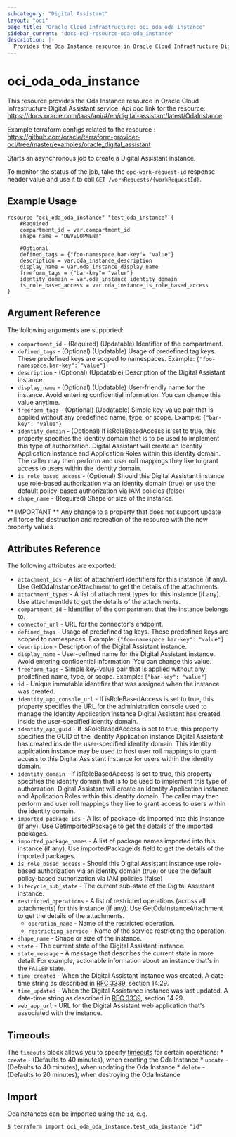 ```yaml
---
subcategory: "Digital Assistant"
layout: "oci"
page_title: "Oracle Cloud Infrastructure: oci_oda_oda_instance"
sidebar_current: "docs-oci-resource-oda-oda_instance"
description: |-
  Provides the Oda Instance resource in Oracle Cloud Infrastructure Digital Assistant service
---
```


# oci_oda_oda_instance
This resource provides the Oda Instance resource in Oracle Cloud Infrastructure Digital Assistant service.
Api doc link for the resource: https://docs.oracle.com/iaas/api/#/en/digital-assistant/latest/OdaInstance

Example terraform configs related to the resource : https://github.com/oracle/terraform-provider-oci/tree/master/examples/oracle_digital_assistant

Starts an asynchronous job to create a Digital Assistant instance.

To monitor the status of the job, take the `opc-work-request-id` response
header value and use it to call `GET /workRequests/{workRequestId}`.


## Example Usage

```hcl
resource "oci_oda_oda_instance" "test_oda_instance" {
	#Required
	compartment_id = var.compartment_id
	shape_name = "DEVELOPMENT"

	#Optional
	defined_tags = {"foo-namespace.bar-key"= "value"}
	description = var.oda_instance_description
	display_name = var.oda_instance_display_name
	freeform_tags = {"bar-key"= "value"}
	identity_domain = var.oda_instance_identity_domain
	is_role_based_access = var.oda_instance_is_role_based_access
}
```

## Argument Reference

The following arguments are supported:

* `compartment_id` - (Required) (Updatable) Identifier of the compartment.
* `defined_tags` - (Optional) (Updatable) Usage of predefined tag keys. These predefined keys are scoped to namespaces. Example: `{"foo-namespace.bar-key": "value"}` 
* `description` - (Optional) (Updatable) Description of the Digital Assistant instance.
* `display_name` - (Optional) (Updatable) User-friendly name for the instance. Avoid entering confidential information. You can change this value anytime.
* `freeform_tags` - (Optional) (Updatable) Simple key-value pair that is applied without any predefined name, type, or scope. Example: `{"bar-key": "value"}` 
* `identity_domain` - (Optional) If isRoleBasedAccess is set to true, this property specifies the identity domain that is to be used to implement this type of authorzation. Digital Assistant will create an Identity Application instance and Application Roles within this identity domain. The caller may then perform and user roll mappings they like to grant access to users within the identity domain.
* `is_role_based_access` - (Optional) Should this Digital Assistant instance use role-based authorization via an identity domain (true) or use the default policy-based authorization via IAM policies (false)
* `shape_name` - (Required) Shape or size of the instance.


** IMPORTANT **
Any change to a property that does not support update will force the destruction and recreation of the resource with the new property values

## Attributes Reference

The following attributes are exported:

* `attachment_ids` - A list of attachment identifiers for this instance (if any). Use GetOdaInstanceAttachment to get the details of the attachments.
* `attachment_types` - A list of attachment types for this instance (if any). Use attachmentIds to get the details of the attachments.
* `compartment_id` - Identifier of the compartment that the instance belongs to.
* `connector_url` - URL for the connector's endpoint.
* `defined_tags` - Usage of predefined tag keys. These predefined keys are scoped to namespaces. Example: `{"foo-namespace.bar-key": "value"}` 
* `description` - Description of the Digital Assistant instance.
* `display_name` - User-defined name for the Digital Assistant instance. Avoid entering confidential information. You can change this value. 
* `freeform_tags` - Simple key-value pair that is applied without any predefined name, type, or scope. Example: `{"bar-key": "value"}` 
* `id` - Unique immutable identifier that was assigned when the instance was created.
* `identity_app_console_url` - If isRoleBasedAccess is set to true, this property specifies the URL for the administration console used to manage the Identity Application instance Digital Assistant has created inside the user-specified identity domain.
* `identity_app_guid` - If isRoleBasedAccess is set to true, this property specifies the GUID of the Identity Application instance Digital Assistant has created inside the user-specified identity domain. This identity application instance may be used to host user roll mappings to grant access to this Digital Assistant instance for users within the identity domain.
* `identity_domain` - If isRoleBasedAccess is set to true, this property specifies the identity domain that is to be used to implement this type of authorzation. Digital Assistant will create an Identity Application instance and Application Roles within this identity domain. The caller may then perform and user roll mappings they like to grant access to users within the identity domain.
* `imported_package_ids` - A list of package ids imported into this instance (if any). Use GetImportedPackage to get the details of the imported packages.
* `imported_package_names` - A list of package names imported into this instance (if any). Use importedPackageIds field to get the details of the imported packages.
* `is_role_based_access` - Should this Digital Assistant instance use role-based authorization via an identity domain (true) or use the default policy-based authorization via IAM policies (false)
* `lifecycle_sub_state` - The current sub-state of the Digital Assistant instance.
* `restricted_operations` - A list of restricted operations (across all attachments) for this instance (if any). Use GetOdaInstanceAttachment to get the details of the attachments.
	* `operation_name` - Name of the restricted operation.
	* `restricting_service` - Name of the service restricting the operation.
* `shape_name` - Shape or size of the instance.
* `state` - The current state of the Digital Assistant instance.
* `state_message` - A message that describes the current state in more detail. For example, actionable information about an instance that's in the `FAILED` state. 
* `time_created` - When the Digital Assistant instance was created. A date-time string as described in [RFC 3339](https://tools.ietf.org/rfc/rfc3339), section 14.29.
* `time_updated` - When the Digital Assistance instance was last updated. A date-time string as described in [RFC 3339](https://tools.ietf.org/rfc/rfc3339), section 14.29.
* `web_app_url` - URL for the Digital Assistant web application that's associated with the instance.

## Timeouts

The `timeouts` block allows you to specify [timeouts](https://registry.terraform.io/providers/oracle/oci/latest/docs/guides/changing_timeouts) for certain operations:
	* `create` - (Defaults to 40 minutes), when creating the Oda Instance
	* `update` - (Defaults to 40 minutes), when updating the Oda Instance
	* `delete` - (Defaults to 20 minutes), when destroying the Oda Instance


## Import

OdaInstances can be imported using the `id`, e.g.

```
$ terraform import oci_oda_oda_instance.test_oda_instance "id"
```


